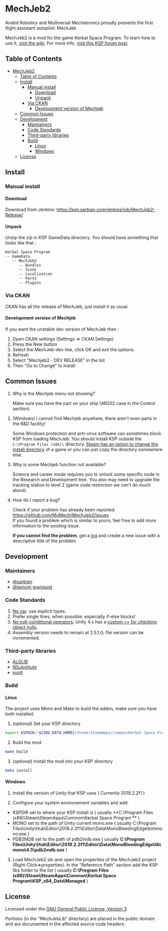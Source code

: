 # MechJeb2

Anatid Robotics and Multiversal Mechatronics proudly presents the first flight assistant autopilot: MechJeb

MechJeb2 is a mod for the game Kerbal Space Program. To learn how to use it, [visit the wiki][wiki]. For more
info, [visit this KSP forum post][post].

[wiki]: https://github.com/MuMech/MechJeb2/wiki

[post]: http://forum.kerbalspaceprogram.com/index.php?/topic/154834-122-anatid-robotics-mumech-mechjeb-autopilot-260-12-dec-2016/

## Table of Contents

- [MechJeb2](#mechjeb2)
    - [Table of Contents](#table-of-contents)
    - [Install](#install)
        - [Manual install](#manual-install)
            - [Download](#download)
            - [Unpack](#unpack)
        - [Via CKAN](#via-ckan)
            - [Development version of Mechjeb](#development-version-of-mechjeb)
    - [Common Issues](#common-issues)
    - [Development](#development)
        - [Maintainers](#maintainers)
        - [Code Standards](#code-standards)
        - [Third-party libraries](#third-party-libraries)
        - [Build](#build)
            - [Linux](#linux)
            - [Windows](#windows)
    - [License](#license)

## Install

### Manual install

#### Download

Download from Jenkins:
<https://ksp.sarbian.com/jenkins/job/MechJeb2-Release/>

#### Unpack

Unzip the zip in KSP GameData directory. You should have something that looks like that :

    Kerbal Space Program
    -- GameData
       -- MechJeb2
          -- Bundles
          -- Icons
          -- Localization
          -- Parts
          -- Plugins

### Via CKAN

CKAN has all the release of MechJeb, just install it as usual.

#### Development version of Mechjeb

If you want the unstable dev version of MechJeb then :

1. Open CKAN settings (Settings => CKAN Settings)
2. Press the New button
3. Select the MechJeb-dev line, click OK and exit the options.
4. Refresh
5. Select "Mechjeb2 - DEV RELEASE" in the list
6. Then "Go to Change" to install

## Common Issues

1. Why is the Mechjeb menu not showing?

   Make sure you have the part on your ship (AR202 case in the Control section).

2. (Windows) I cannot find Mechjeb anywhere, there aren't even parts in the R&D facility!

   Some Windows protection and anti-virus software can sometimes block KSP from loading MechJeb.
   You should install KSP outside the `C:\Program Files (x86)\`
   directory. [Steam has an option to change the install directory](https://support.steampowered.com/kb_article.php?ref=7710-tdlc-0426)
   of a game or you can just copy the directory somewhere else.

3. Why is some Mechjeb function not available?

   Science and career mode requires you to unlock some specific node in the Research and Development tree.
   You also may need to upgrade the tracking station to level 2 (game code restriction we can't do much about).

4. How do I report a bug?

   Check if your problem has already been reported: <https://github.com/MuMech/MechJeb2/issues>  
   If you found a problem which is similar to yours, feel free to add more information to the existing issue.

   **If you cannot find the problem**, get
   a [log](https://forum.kerbalspaceprogram.com/index.php?/topic/83212-how-to-get-support-read-first/#Logs) and create a
   new issue with a descriptive title of the problem.

## Development

### Maintainers

- [@sarbian](https://github.com/sarbian)
- [@lamont-granquist](https://github.com/lamont-granquist)

### Code Standards

1. [No var](https://docs.microsoft.com/en-us/visualstudio/ide/reference/convert-var-to-explicit-type): use explicit
   types.
2. Prefer single lines, when possible: especially if-else blocks!
3. [No null-conditional operators](https://docs.microsoft.com/en-us/dotnet/csharp/language-reference/operators/member-access-operators#null-conditional-operators--and-):
   Unity 4.x has
   a [custom == for checking object nulls](https://blog.unity.com/technology/custom-operator-should-we-keep-it).
4. Assembly version needs to remain at 2.5.1.0; file version can be incremented.

### Third-party libraries

- [ALGLIB](https://www.alglib.net/)
- [NSubstitute](https://nsubstitute.github.io/)
- [xunit](https://xunit.net/)

### Build

#### Linux

The project uses Mono and Make to build the addon, make sure you have both installed.

1. (optional) Set your KSP directory

```sh
export KSPDIR="${XDG_DATA_HOME}/Steam/SteamApps/common/Kerbal Space Program"
```

2. Build the mod

```sh
make build
```

3. (optional) Install the mod into your KSP directory

```sh
make install
```

#### Windows

1. Install the version of Unity that KSP uses ( Currently 2019.2.2f1 )

2. Configure your system environement variables and add:

- KSPDIR set to where your KSP install is ( usually **C:\Program Files (x86)\Steam\SteamApps\Common\Kerbal Space Program
  ** )
- MONO set to the path of Unity current mono.exe ( usually C:\Program
  Files\Unity\Hub\Editor\2019.2.2f1\Editor\Data\MonoBleedingEdge\bin\mono.exe )
- PDB2MDB set to the path of pdb2mdb.exe ( usually **C:\Program
  Files\Unity\Hub\Editor\2019.2.2f1\Editor\Data\MonoBleedingEdge\lib\mono\4.5\pdb2mdb.exe** )

3. Load MechJeb2.sln and open the properties of the MechJeb2 project (Right-Click=>properties). In the "Reference Path"
   section add the KSP libs folder to the list ( usually **C:\Program Files (x86)\Steam\SteamApps\Common\Kerbal Space
   Program\KSP_x64_Data\Managed** )

## License

Licensed under the [GNU General Public License, Version 3](LICENSE.md).

Portions (in the "MechJebLib" directory) are placed in the public domain and are documented in
the affected source code headers.
